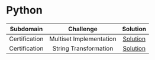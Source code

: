 # Python

|       Subdomain       |                 Challenge                 |                                             Solution                                              |
| :-------------------: | :---------------------------------------: | :-----------------------------------------------------------------------------------------------: |
|     Certification      |      Multiset Implementation             |   [Solution](https://github.com/harsh546/HackerRank_Solution/blob/main/Python/Python%20Certification/multiset.py)   |
|     Certification      |       String Transformation              |   [Solution](https://github.com/harsh546/HackerRank_Solution/blob/main/Python/Python%20Certification/string_transformation.py)                          |
